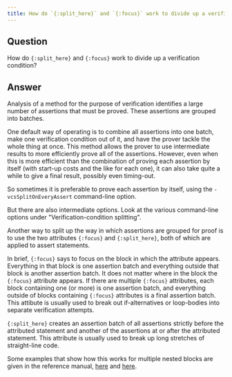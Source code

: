 ```yaml
---
title: How do `{:split_here}` and `{:focus}` work to divide up a verification condition?
---
```


## Question

How do `{:split_here}` and `{:focus}` work to divide up a verification condition?

## Answer

Analysis of a method for the purpose of verification identifies a large number of assertions that must be proved.
These assertions are grouped into batches.

One default way of operating is to combine all assertions into one batch, make one verification condition out of it,
and have the prover tackle the whole thing at once. This method allows the prover to use intermediate results to 
more efficiently prove all of the assertions. However, even when this is more efficient than the combination of proving each
assertion by itself (with start-up costs and the like for each one), it can also take quite a while to give a final result, possibly even timing-out.

So sometimes it is preferable to prove each assertion by itself, using the `-vcsSplitOnEveryAssert` command-line option.

But there are also intermediate options. Look at the various command-line options under "Verification-condition splitting".

Another way to split up the way in which assertions are grouped for proof is to use the two attributes `{:focus}` and `{:split_here}`,
both of which are applied to assert statements.

In brief, `{:focus}` says to focus on the block in which the attribute appears. Everything in that block is one assertion batch and everything
outside that block is another assertion batch. It does not matter where in the block the `{:focus}` attribute appears. If there are multiple
`{:focus}` attributes, each block containing one (or more) is one assertion batch, and everything outside of blocks containing `{:focus}` attributes
is a final assertion batch. This attibute is usually used to break out if-alternatives or loop-bodies into separate verification attempts.

`{:split_here}` creates an assertion batch of all assertions strictly before the attributed statement and another of the assertions at or after
the attributed statement. This attribute is usually used to break up long stretches of straight-line code.

Some examples that show how this works for multiple nested blocks are given in the reference manual, [here](../../DafnyRef/DafnyRef#sec-focus) and [here](../../DafnyRef/DafnyRef#sec-split_here).
